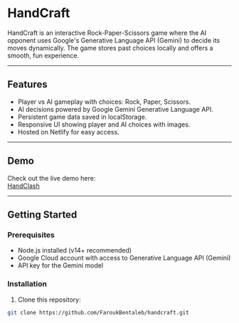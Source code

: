 # HandCraft

HandCraft is an interactive Rock-Paper-Scissors game where the AI opponent uses Google's Generative Language API (Gemini) to decide its moves dynamically. The game stores past choices locally and offers a smooth, fun experience.

---

## Features

- Player vs AI gameplay with choices: Rock, Paper, Scissors.
- AI decisions powered by Google Gemini Generative Language API.
- Persistent game data saved in localStorage.
- Responsive UI showing player and AI choices with images.
- Hosted on Netlify for easy access.

---

## Demo

Check out the live demo here:  
[HandClash](https://handclashthegame.netlify.app/)

---

## Getting Started

### Prerequisites

- Node.js installed (v14+ recommended)
- Google Cloud account with access to Generative Language API (Gemini)
- API key for the Gemini model

### Installation

1. Clone this repository:

```bash
git clone https://github.com/FaroukBentaleb/handcraft.git
```

